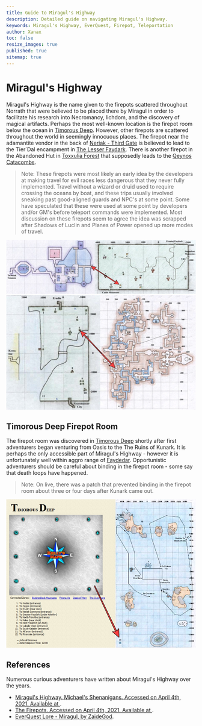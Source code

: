 ```yaml
---
title: Guide to Miragul's Highway
description: Detailed guide on navigating Miragul's Highway.
keywords: Miragul's Highway, EverQuest, Firepot, Teleportation
author: Xanax
toc: false
resize_images: true
published: true
sitemap: true
---
```


# Miragul's Highway

Miragul's Highway is the name given to the firepots scattered throughout Norrath that were believed to be placed there by Miragul in order to facilitate his research into Necromancy, lichdom, and the discovery of magical artifacts. Perhaps the most well-known location is the firepot room below the ocean in [Timorous Deep](https://www.pqdi.cc/zone/96). However, other firepots are scattered throughout the world in seemingly innocuous places. The firepot near the adamantite vendor in the back of [Neriak - Third Gate](https://www.pqdi.cc/zone/42) is believed to lead to the Tier`Dal encampment in [The Lesser Faydark](https://www.pqdi.cc/zone/57). There is another firepot in the Abandoned Hut in [Toxxulia Forest](https://www.pqdi.cc/zone/38) that supposedly leads to the [Qeynos Catacombs](https://www.pqdi.cc/zone/45).

> Note: These firepots were most likely an early idea by the developers at making travel for evil races less dangerous that they never fully implemented. Travel without a wizard or druid used to require crossing the oceans by boat, and these trips usually involved sneaking past good-aligned guards and NPC's at some point. Some have speculated that these were used at some point by developers and/or GM's before teleport commands were implemented. Most discussion on these firepots seem to agree the idea was scrapped after Shadows of Luclin and Planes of Power opened up more modes of travel.

[![neriakfirepot.jpg](/assets/images/map/neriakfirepot.jpg)](/assets/images/map/neriakfirepot.jpg)
[![toxxfirepot.jpg](/assets/images/map/toxxfirepot.jpg)](/assets/images/map/toxxfirepot.jpg)

## Timorous Deep Firepot Room

The firepot room was discovered in [Timorous Deep](https://www.pqdi.cc/zone/96) shortly after first adventurers began venturing from Oasis to the The Ruins of Kunark. It is perhaps the only accessible part of Miragul's Highway - however it is unfortunately well within aggro range of [Faydedar](https://www.pqdi.cc/npc/96089). Opportunistic adventurers should be careful about binding in the firepot room - some say that death loops have happened.

> Note: On live, there was a patch that prevented binding in the firepot room about three or four days after Kunark came out. 

[![timorousfirepot.jpg](/assets/images/map/timorousfirepot.jpg)](/assets/images/map/timorousfirepot.jpg)

## References
Numerous curious adventurers have written about Miragul's Highway over the years.

- [Miragul's Highway. Michael's Shenanigans. Accessed on April 4th, 2021. Available at ](https://www.youtube.com/watch?v=knbfiDzYdbQ).
- [The Firepots. Accessed on April 4th, 2021. Available at ](https://everquest.allakhazam.com/db/quest.html?quest=308).
- [EverQuest Lore - Miragul, by ZaideGod](https://www.youtube.com/watch?v=N2uCmhW9aw4).
